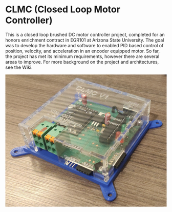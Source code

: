 # CLMC (Closed Loop Motor Controller)
This is a closed loop brushed DC motor controller project, completed for an honors enrichment contract in EGR101 at Arizona State University. The goal was to develop the hardware and software to enabled PID based control of position, velocity, and acceleration in an encoder equipped motor. So far, the project has met its minimum requirements, however there are several areas to improve. For more background on the project and architectures, see the Wiki.

<img src="https://github.com/kk6axq/CLMC/raw/master/media/Side%20View.jpg" alt="Board Photo" width="600">
